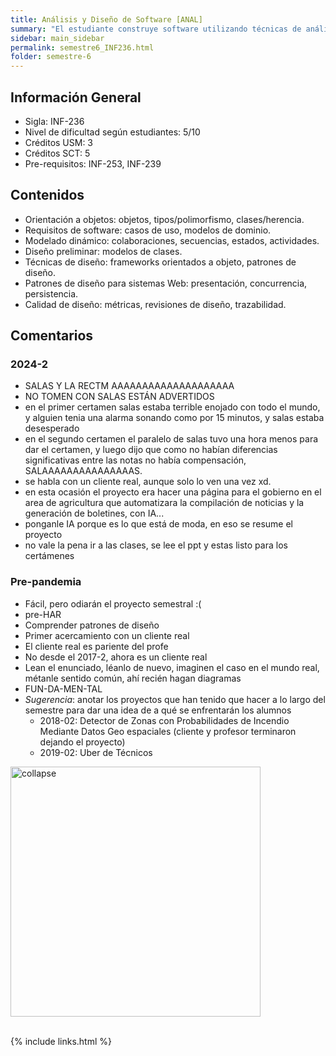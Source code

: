 ```yaml
---
title: Análisis y Diseño de Software‌‌ ‌[ANAL]
summary: "El estudiante construye software utilizando técnicas de análisis y diseño orientado a objetos. Desarrolla un pequeño sistema Web de 3 capas, aplicando técnicas de casos de uso para el análisis y especificación de requisitos de proyectos pequeños, y técnicas orientadas a objeto (patrones y frameworks) para el diseño de sistemas de software a partir de las especificaciones. Las actividades prácticas fortalecen el trabajo en equipo.‌"
sidebar: main_sidebar
permalink: semestre6_INF236.html
folder: semestre-6
---
```


## Información General

- Sigla: INF-236
- Nivel de dificultad según estudiantes: 5/10
- Créditos USM‌: 3
- Créditos SCT: 5
- Pre-requisitos: INF-253, INF-239

## Contenidos

- Orientación a objetos: objetos, tipos/polimorfismo, clases/herencia.
- Requisitos de software: casos de uso, modelos de dominio.
- Modelado dinámico: colaboraciones, secuencias, estados, actividades.
- Diseño preliminar: modelos de clases.
- Técnicas de diseño: frameworks orientados a objeto, patrones de diseño.
- Patrones de diseño para sistemas Web: presentación, concurrencia, persistencia.
- Calidad de diseño: métricas, revisiones de diseño, trazabilidad.

## Comentarios

### 2024-2

- SALAS Y LA RECTM AAAAAAAAAAAAAAAAAAAA
- NO TOMEN CON SALAS ESTÁN ADVERTIDOS
- en el primer certamen salas estaba terrible enojado con todo el mundo, y alguien tenia una alarma sonando como por 15 minutos, y salas estaba desesperado
- en el segundo certamen el paralelo de salas tuvo una hora menos para dar el certamen, y luego dijo que como no habían diferencias significativas entre las notas no había compensación, SALAAAAAAAAAAAAAAAS.
- se habla con un cliente real, aunque solo lo ven una vez xd.
- en esta ocasión el proyecto era hacer una página para el gobierno en el area de agricultura que automatizara la compilación de noticias y la generación de boletines, con IA...
- ponganle IA porque es lo que está de moda, en eso se resume el proyecto
- no vale la pena ir a las clases, se lee el ppt y estas listo para los certámenes

### Pre-pandemia

- Fácil, pero odiarán el proyecto semestral :(
- pre-HAR
- Comprender patrones de diseño
- Primer acercamiento con un cliente real
- El cliente real es pariente del profe
- No desde el 2017-2, ahora es un cliente real
- Lean el enunciado, léanlo de nuevo, imaginen el caso en el mundo real, métanle sentido común, ahí ‌recién hagan diagramas
- FUN-DA-MEN-TAL
- _Sugerencia_: anotar los proyectos que han tenido que hacer a lo largo del semestre para dar una idea de a qué se enfrentarán los alumnos
  - 2018-02: Detector de Zonas con Probabilidades de Incendio Mediante Datos Geo espaciales (cliente y profesor terminaron dejando el proyecto)
  - 2019-02: Uber de Técnicos‌

<div class="text-center mb-3">
    <img src="images/semestre-6/anal-1.jpg" alt="collapse" width="400px" height="auto">
</div><br>

{% include links.html %}
